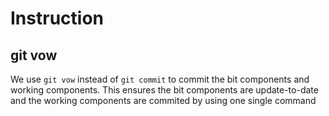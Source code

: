 # Instruction

## git vow

We use `git vow` instead of `git commit` to commit the bit components and working components. This ensures the bit components are update-to-date and the working components are commited by using one single command
